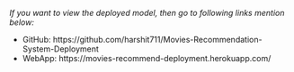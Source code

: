 <i>If you want to view the deployed model, then go to following links mention below:</i>
<ul>
  <li>GitHub: https://github.com/harshit711/Movies-Recommendation-System-Deployment </li>
  <li>WebApp: https://movies-recommend-deployment.herokuapp.com/ </li>
</ul>
